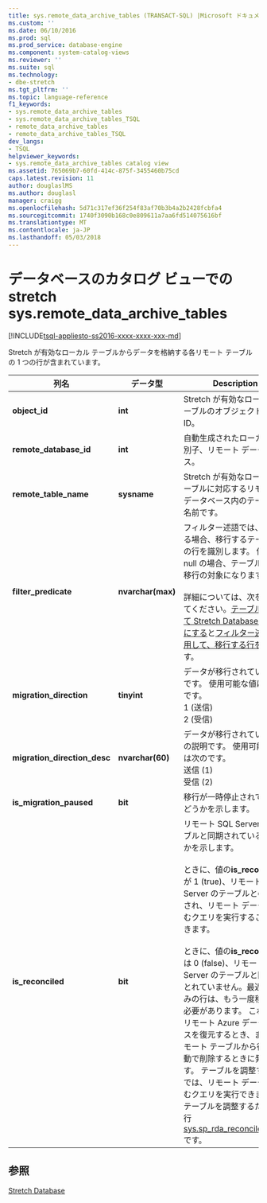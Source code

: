 ```yaml
---
title: sys.remote_data_archive_tables (TRANSACT-SQL) |Microsoft ドキュメント
ms.custom: ''
ms.date: 06/10/2016
ms.prod: sql
ms.prod_service: database-engine
ms.component: system-catalog-views
ms.reviewer: ''
ms.suite: sql
ms.technology:
- dbe-stretch
ms.tgt_pltfrm: ''
ms.topic: language-reference
f1_keywords:
- sys.remote_data_archive_tables
- sys.remote_data_archive_tables_TSQL
- remote_data_archive_tables
- remote_data_archive_tables_TSQL
dev_langs:
- TSQL
helpviewer_keywords:
- sys.remote_data_archive_tables catalog view
ms.assetid: 765069b7-60fd-414c-875f-3455460b75cd
caps.latest.revision: 11
author: douglaslMS
ms.author: douglasl
manager: craigg
ms.openlocfilehash: 5d71c317ef36f254f83af70b3b4a2b2428fcbfa4
ms.sourcegitcommit: 1740f3090b168c0e809611a7aa6fd514075616bf
ms.translationtype: MT
ms.contentlocale: ja-JP
ms.lasthandoff: 05/03/2018
---
```

# <a name="stretch-database-catalog-views---sysremotedataarchivetables"></a>データベースのカタログ ビューでの stretch sys.remote_data_archive_tables
[!INCLUDE[tsql-appliesto-ss2016-xxxx-xxxx-xxx-md](../../includes/tsql-appliesto-ss2016-xxxx-xxxx-xxx-md.md)]

  Stretch が有効なローカル テーブルからデータを格納する各リモート テーブルの 1 つの行が含まれています。  
  
|列名|データ型|Description|  
|-----------------|---------------|-----------------|  
|**object_id**|**int**|Stretch が有効なローカル テーブルのオブジェクトの ID。|  
|**remote_database_id**|**int**|自動生成されたローカルの識別子、リモート データベース。|  
|**remote_table_name**|**sysname**|Stretch が有効なローカル テーブルに対応するリモートのデータベース内のテーブルの名前です。|  
|**filter_predicate**|**nvarchar(max)**|フィルター述語では、存在する場合、移行するテーブル内の行を識別します。 値が null の場合、テーブル全体が移行の対象になります。<br /><br /> 詳細については、次を参照してください。[テーブルに対して Stretch Database を有効にする](../../sql-server/stretch-database/enable-stretch-database-for-a-table.md)と[フィルター述語を使用して、移行する行を選択](~/sql-server/stretch-database/select-rows-to-migrate-by-using-a-filter-function-stretch-database.md)です。|  
|**migration_direction**|**tinyint**|データが移行されている方向です。 使用可能な値は次のです。<br/>1 (送信)<br/>2 (受信)|  
|**migration_direction_desc**|**nvarchar(60)**|データが移行されている方向の説明です。 使用可能な値は次のです。<br/>送信 (1)<br/>受信 (2)|  
|**is_migration_paused**|**bit**|移行が一時停止されているかどうかを示します。|  
|**is_reconciled**|**bit**| リモート SQL Server のテーブルと同期されているかどうかを示します。<br/><br/>ときに、値の**is_reconciled**が 1 (true)、リモート SQL Server のテーブルとの同期され、リモート データを含むクエリを実行することができます。<br/><br/>ときに、値の**is_reconciled**は 0 (false)、リモート SQL Server のテーブルと同期がとれていません。最近移行済みの行は、もう一度移行する必要があります。 これは、リモート Azure データベースを復元するとき、またはリモート テーブルから行を手動で削除するときに発生します。 テーブルを調整するまでは、リモート データを含むクエリを実行できません。 テーブルを調整するために実行[sys.sp_rda_reconcile_batch](../../relational-databases/system-stored-procedures/sys-sp-rda-reconcile-batch-transact-sql.md)です。 |  
  
## <a name="see-also"></a>参照  
 [Stretch Database](../../sql-server/stretch-database/stretch-database.md)  
  
  


